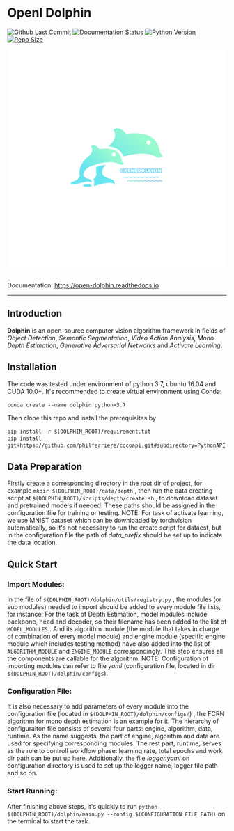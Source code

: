 # OpenI Dolphin

[![Github Last Commit](https://img.shields.io/github/last-commit/lin-yuxiang/dolphin)](https://img.shields.io/github/last-commit/lin-yuxiang/dolphin)
[![Documentation Status](https://readthedocs.org/projects/open-dolphin/badge/?version=latest)](https://open-dolphin.readthedocs.io/en/latest/?badge=latest)
[![Python Version](https://img.shields.io/badge/python-3.6%20%7C%203.7-orange)](https://img.shields.io/badge/python-3.6%20%7C%203.7-orange)
[![Repo Size](https://img.shields.io/github/repo-size/lin-yuxiang/dolphin)](https://img.shields.io/github/repo-size/lin-yuxiang/dolphin)
</br>

<div  align="center">
<img src="image/dolphin.png" width = "500" height = "500">
</div></br>


Documentation: https://open-dolphin.readthedocs.io

--------

## Introduction

**Dolphin** is an open-source computer vision algorithm framework in fields of *Object Detection*, *Semantic Segmentation*, *Video Action Analysis*, *Mono Depth Estimation*, *Generative Adversarial Networks* and *Activate Learning*.

## Installation

The code was tested under environment of python 3.7, ubuntu 16.04 and CUDA 10.0+. It's recommended to create virtual environment using Conda:
```shell
conda create --name dolphin python=3.7
```  
Then clone this repo and install the prerequisites by 
```shell
pip install -r $(DOLPHIN_ROOT)/requirement.txt
pip install git+https://github.com/philferriere/cocoapi.git#subdirectory=PythonAPI
```

## Data Preparation

Firstly create a corresponding directory in the root dir of project, for example ``mkdir $(DOLPHIN_ROOT)/data/depth`` , then run the data creating script at ``$(DOLPHIN_ROOT)/scripts/depth/create.sh`` , to download dataset and pretrained models if needed. These paths should be assigned in the configuration file for training or testing. 
NOTE: For task of activate learning, we use MNIST dataset which can be downloaded by torchvision automatically, so it's not necessary to run the create script for dataest, but in the configuration file the path of *data_prefix* should be set up to indicate the data location.

## Quick Start

### Import Modules:

In the file of ``$(DOLPHIN_ROOT)/dolphin/utils/registry.py`` , the modules (or sub modules) needed to import should be added to every module file lists, for instance: For the task of Depth Estimation, model modules include backbone, head and decoder, so their filename has been added to the list of ``MODEL_MODULES`` . And its algorithm module (the module that takes in charge of combination of every model module) and engine module (specific engine module which includes testing method) have also added into the list of ``ALGORITHM_MODULE`` and ``ENGINE_MODULE`` correspondingly. This step ensures all the components are callable for the algorithm.
NOTE: Configuration of importing modules can refer to file *yaml* (configuration file, located in dir ``$(DOLPHIN_ROOT)/dolphin/configs``).

### Configuration File:

It is also necessary to add parameters of every module into the configuration file (located in ``$(DOLPHIN_ROOT)/dolphin/configs/``) , the FCRN algorithm for mono depth estimation is an example for it. The hierarchy of configuraiton file consists of several four parts: engine, algorithm, data, runtime. As the name suggests, the part of engine, algorithm and data are used for specifying corresponding modules. The rest part, runtime, serves as the role to controll workflow phase: learning rate, total epochs and work dir path can be put up here. Additionally, the file *logger.yaml* on configuration directory is used to set up the logger name, logger file path and so on.

### Start Running:

After finishing above steps, it's quickly to run ``python $(DOLPHIN_ROOT)/dolphin/main.py --config $(CONFIGURATION FILE PATH)`` on the terminal to start the task.